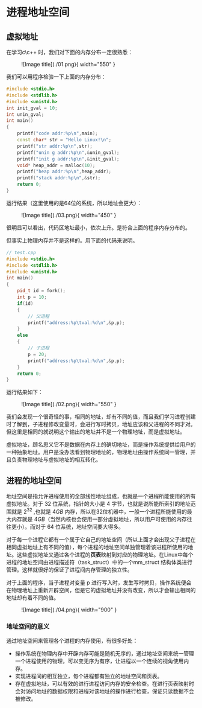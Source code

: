 # 进程地址空间

## **虚拟地址**

在学习c\c++ 时，我们对下面的内存分布一定很熟悉：

<figure markdown="span">
  ![Image title](./01.png){ width="550" }
</figure>

<!-- <div align="center"><img src="./01.png"width="600"></div> -->

我们可以用程序检验一下上面的内存分布：

```cpp
#include <stdio.h>    
#include <stdlib.h>    
#include <unistd.h>    
int init_gval = 10;    
int unin_gval;    
int main()    
{    
    printf("code addr:%p\n",main);    
    const char* str = "Hello Linux!\n";    
    printf("str addr:%p\n",str);    
    printf("unin g addr:%p\n",&unin_gval);    
    printf("init g addr:%p\n",&init_gval);    
    void* heap_addr = malloc(10);    
    printf("heap addr:%p\n",heap_addr);    
    printf("stack addr:%p\n",&str);               
    return 0;    
}  
```
运行结果（这里使用的是64位的系统，所以地址会更大）：

<figure markdown="span">
  ![Image title](./03.png){ width="450" }
</figure>

<!-- <div align="center"><img src="./03.png"width="400"></div> -->

很明显可以看出，代码区地址最小，依次上升。是符合上面的程序内存分布的。

但事实上物理内存并不是这样的。用下面的代码来说明。

```cpp
// test.cpp    
#include <stdio.h>    
#include <stdlib.h>    
#include <unistd.h>    
int main()    
{    
    pid_t id = fork();    
    int p = 10;    
    if(id)    
    {    
        // 父进程    
        printf("address:%p\tval:%d\n",&p,p);    
    }    
    else    
    {    
        // 子进程    
        p = 20;    
        printf("address:%p\tval:%d\n",&p,p); 
    }    
    return 0;    
}
```
运行结果如下：

<figure markdown="span">
  ![Image title](./02.png){ width="550" }
</figure>
<!-- 
<div align="center"><img src="./02.png"width="500"></div> -->

我们会发现一个很奇怪的事，相同的地址，却有不同的值，而且我们学习进程创建时了解到，子进程修改变量时，会进行写时拷贝，地址应该和父进程的不同才对。但这里是相同的就说明这个输出的地址并不是一个物理地址，而是虚拟地址。

虚拟地址，顾名思义它不是数据在内存上的确切地址，而是操作系统提供给用户的一种抽象地址。用户是没办法看到物理地址的，物理地址由操作系统同一管理，并且负责物理地址与虚拟地址的相互转化。



## **进程的地址空间**

地址空间是指允许进程使用的全部线性地址组成，也就是一个进程所能使用的所有虚拟地址。对于 $32$ 位系统，指针的大小是 $4$ 字节，也就是说所能所索引的地址范围就是 $2^{32}$ ,也就是  $4GB$ 内存，所以在$32$位机器中，一般一个进程所能使用的最大内存就是 $4GB$（当然内核也会使用一部分虚拟地址，所以用户可使用的内存往往更小）。而对于 $64$ 位系统，地址空间要大得多。

对于每一个进程它都有一个属于它自己的地址空间（所以上面才会出现父子进程在相同虚拟地址上有不同的值），每个进程的地址空间单独管理着该进程所使用的地址。这些虚拟地址又通过各个进程的**页表**映射到对应的物理地址。在Linux中每个进程的地址空间由进程描述符（task_struct）中的一个mm_struct 结构体类进行管理。这样就很好的保证了进程间内存管理的独立性。

对于上面的程序，当子进程对变量 p 进行写入时，发生写时拷贝，操作系统便会在物理地址上重新开辟空间，但是它的虚拟地址并没有改变，所以才会输出相同的地址却有着不同的值。

<figure markdown="span">
  ![Image title](./04.png){ width="900" }
</figure>

<!-- <div align="center"><img src="./04.png"width="800"></div> -->

### **地址空间的意义**

通过地址空间来管理各个进程的内存使用，有很多好处：

- 操作系统在物理内存中开辟内存可能是随机无序的，通过地址空间来统一管理一个进程使用的物理，可以变无序为有序，让进程以一个连续的视角使用内存。
- 实现进程间的相互独立，每个进程都有独立的地址空间和页表。
- 存在虚拟地址，可以有效的进行进程访问内存的安全检查。在进行页表映射时会对访问地址的数据权限和进程对该地址的操作进行检查，保证只读数据不会被修改。